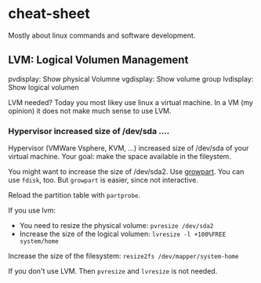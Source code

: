 # cheat-sheet

Mostly about linux commands and software development.

## LVM: Logical Volumen Management

pvdisplay: Show physical Volumne
vgdisplay: Show volume group
lvdisplay: Show logical volumen

LVM needed? Today you most likey use linux a virtual machine. In a VM (my opinion) it does not make much sense to use LVM. 

### Hypervisor increased size of /dev/sda ....

Hypervisor (VMWare Vsphere, KVM, ...) increased size of /dev/sda of your virtual machine. Your goal: make the space available in the fileystem.

You might want to increase the size of /dev/sda2. Use [growpart](http://manpages.ubuntu.com/manpages/precise/man1/growpart.1.html). You can use `fdisk`, too. But `growpart` is easier, since not interactive.

Reload the partition table with `partprobe`. 

If you use lvm:

 * You need to resize the physical volume: `pvresize /dev/sda2`
 * Increase the size of the logical volumen: `lvresize -l +100%FREE system/home`

Increase the size of the filesystem: `resize2fs /dev/mapper/system-home`

If you don't use LVM. Then `pvresize` and `lvresize` is not needed.
